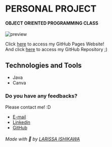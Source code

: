 # PERSONAL PROJECT
#### OBJECT ORIENTED PROGRAMMING CLASS


![preview](imagens/preview1.jpg)


Click [here](https://larissaiishikawa.github.io/)  to access my GitHub Pages Website!  
And click [here](https://github.com/larissaiishikawa/) to access my GitHub Repository ;)

## Technologies and Tools
- Java
- Canva

### Do you have any feedbacks?
Please contact me! :D

- [E-mail](mailto:l.ishikawacunha@gmail.com)
- [Linkedin](https://www.linkedin.com/in/larissaishikawacunha/)
- [GitHub](https://github.com/larissaiishikawa)  


###### Made with 🤍 by [LARISSA ISHIKAWA](https://github.com/larissaiishikawa)